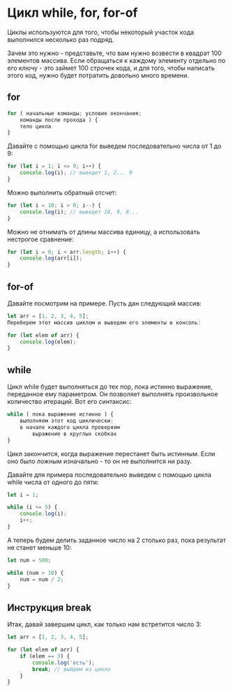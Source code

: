 # Цикл while, for, for-of

Циклы используются для того, чтобы некоторый участок кода выполнился несколько раз подряд.

Зачем это нужно - представьте, что вам нужно возвести в 
квадрат 100 элементов массива. Если обращаться к каждому элементу
отдельно по его ключу - это займет 100 строчек кода, и для того, 
чтобы написать этого код, нужно будет потратить довольно много времени.

## for

```js
for ( начальные команды; условие окончания; 
	команды после прохода ) { 
	тело цикла
}
```

Давайте с помощью цикла for выведем последовательно числа от 1 до 9:

```js
for (let i = 1; i <= 9; i++) {
	console.log(i); // выведет 1, 2... 9
}
```

Можно выполнить обратный отсчет:

```js
for (let i = 10; i > 0; i--) {
	console.log(i); // выведет 10, 9, 8...
}
```

Можно не отнимать от длины массива единицу, а использовать нестрогое сравнение:

```js
for (let i = 0; i < arr.length; i++) {
	console.log(arr[i]);
}
```

## for-of
Давайте посмотрим на примере. Пусть дан следующий массив:

```js
let arr = [1, 2, 3, 4, 5];
Переберем этот массив циклом и выведем его элементы в консоль:

for (let elem of arr) {
	console.log(elem);
}
```

## while

Цикл while будет выполняться до тех пор, пока истинно 
выражение, переданное ему параметром. Он позволяет выполнять 
произвольное количество итераций. Вот его синтаксис:

```js
while ( пока выражение истинно ) {
	выполняем этот код циклически;
	в начале каждого цикла проверяем 
		выражение в круглых скобках 
}
```

Цикл закончится, когда выражение перестанет быть истинным.
Если оно было ложным изначально - то он не выполнится ни разу.

Давайте для примера последовательно выведем с помощью 
цикла while числа от одного до пяти:

```js
let i = 1;

while (i <= 5) {
	console.log(i);
	i++;
}
```

А теперь будем делить заданное число на 2 столько раз, пока результат не станет меньше 10:

```js
let num = 500;

while (num > 10) {
	num = num / 2;
}
```

## Инструкция break
Итак, давай завершим цикл, как только нам встретится число 3:

```js
let arr = [1, 2, 3, 4, 5];

for (let elem of arr) {
	if (elem == 3) {
		console.log('есть');
		break; // выйдем из цикла
	}
}
```
